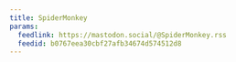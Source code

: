 ```yaml
---
title: SpiderMonkey
params:
  feedlink: https://mastodon.social/@SpiderMonkey.rss
  feedid: b0767eea30cbf27afb34674d574512d8
---
```


